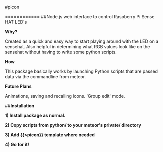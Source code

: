 #picon

============
##Node.js web interface to control Raspberry Pi Sense HAT LED's


**Why?**

Created as a quick and easy way to start playing around with the LED on a sensehat. Also helpful in determining what RGB values look like on the sensehat without having to write some python scripts.

**How**

This package basically works by launching Python scripts that are passed data via the commandline from meteor.

**Future Plans**

Animations, saving and recalling icons. 'Group edit' mode. 

##**Installation**

**1) Install package as normal.**

**2) Copy scripts from python/ to your meteor's private/ directory**

**3) Add {{>picon}} template where needed**

**4) Go for it!**

